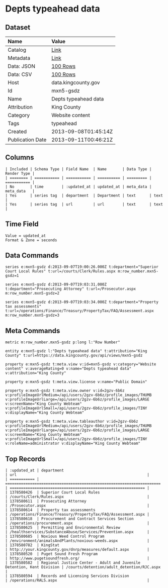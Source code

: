 # Depts typeahead data

## Dataset

| Name | Value |
| :--- | :---- |
| Catalog | [Link](https://catalog.data.gov/dataset/depts-typeahead-data-8bfd7) |
| Metadata | [Link](https://data.kingcounty.gov/api/views/mxn5-gsdz) |
| Data: JSON | [100 Rows](https://data.kingcounty.gov/api/views/mxn5-gsdz/rows.json?max_rows=100) |
| Data: CSV | [100 Rows](https://data.kingcounty.gov/api/views/mxn5-gsdz/rows.csv?max_rows=100) |
| Host | data.kingcounty.gov |
| Id | mxn5-gsdz |
| Name | Depts typeahead data |
| Attribution | King County |
| Category | Website content |
| Tags | typeahead |
| Created | 2013-09-08T01:45:14Z |
| Publication Date | 2013-09-11T00:46:21Z |

## Columns

```ls
| Included | Schema Type | Field Name  | Name       | Data Type | Render Type |
| ======== | =========== | =========== | ========== | ========= | =========== |
| No       | time        | :updated_at | updated_at | meta_data | meta_data   |
| Yes      | series tag  | department  | Department | text      | text        |
| Yes      | series tag  | url         | url        | text      | text        |
```

## Time Field

```ls
Value = updated_at
Format & Zone = seconds
```

## Data Commands

```ls
series e:mxn5-gsdz d:2013-09-07T19:00:26.000Z t:department="Superior Court Local Rules" t:url=/courts/Clerk/Rules.aspx m:row_number.mxn5-gsdz=1

series e:mxn5-gsdz d:2013-09-07T19:03:31.000Z t:department="Prosecuting Attorney" t:url=/Prosecutor.aspx m:row_number.mxn5-gsdz=2

series e:mxn5-gsdz d:2013-09-07T19:03:34.000Z t:department="Property tax assessments" t:url=/operations/Finance/Treasury/PropertyTax/FAQ/Assessment.aspx m:row_number.mxn5-gsdz=3
```

## Meta Commands

```ls
metric m:row_number.mxn5-gsdz p:long l:"Row Number"

entity e:mxn5-gsdz l:"Depts typeahead data" t:attribution="King County" t:url=https://data.kingcounty.gov/api/views/mxn5-gsdz

property e:mxn5-gsdz t:meta.view v:id=mxn5-gsdz v:category="Website content" v:averageRating=0 v:name="Depts typeahead data" v:attribution="King County"

property e:mxn5-gsdz t:meta.view.license v:name="Public Domain"

property e:mxn5-gsdz t:meta.view.owner v:id=2gzv-6b6z v:profileImageUrlMedium=/api/users/2gzv-6b6z/profile_images/THUMB v:profileImageUrlLarge=/api/users/2gzv-6b6z/profile_images/LARGE v:screenName="King County Webteam" v:profileImageUrlSmall=/api/users/2gzv-6b6z/profile_images/TINY v:displayName="King County Webteam"

property e:mxn5-gsdz t:meta.view.tableauthor v:id=2gzv-6b6z v:profileImageUrlMedium=/api/users/2gzv-6b6z/profile_images/THUMB v:profileImageUrlLarge=/api/users/2gzv-6b6z/profile_images/LARGE v:screenName="King County Webteam" v:profileImageUrlSmall=/api/users/2gzv-6b6z/profile_images/TINY v:roleName=administrator v:displayName="King County Webteam"
```

## Top Records

```ls
| :updated_at | department                                                            | url                                                          | 
| =========== | ===================================================================== | ============================================================ | 
| 1378580426  | Superior Court Local Rules                                            | /courts/Clerk/Rules.aspx                                     | 
| 1378580611  | Prosecuting Attorney                                                  | /Prosecutor.aspx                                             | 
| 1378580614  | Property tax assessments                                              | /operations/Finance/Treasury/PropertyTax/FAQ/Assessment.aspx | 
| 1378580618  | Procurement and Contract Services Section                             | /operations/procurement.aspx                                 | 
| 1378580625  | Permitting and Environmental Review                                   | /healthservices/SubstanceAbuse/Services/Prevention.aspx      | 
| 1378580685  | Noxious Weed Control Program                                          | /environment/animalsAndPlants/noxious-weeds.aspx             | 
| 1378580782  | KingStat                                                              | http://your.kingcounty.gov/dnrp/measures/default.aspx        | 
| 1378580520  | Puget Sound Fresh Program                                             | http://www.pugetsoundfresh.org/                              | 
| 1378580582  | Regional Justice Center - Adult and Juvenile Detention, Kent Division | /courts/detention/adult_detention/RJC.aspx                   | 
| 1378580594  | Records and Licensing Services Division                               | /operations/RALS.aspx                                        | 
```